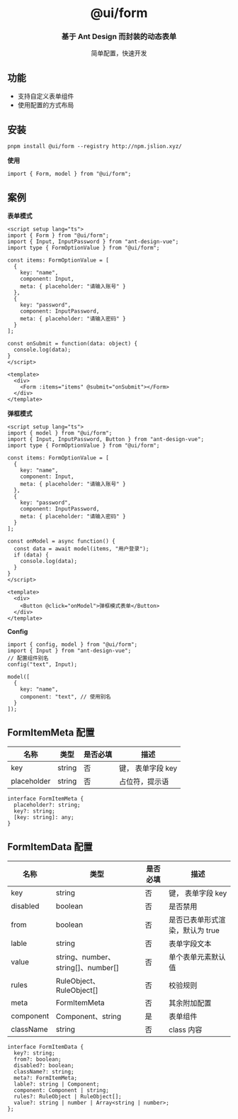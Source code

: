 <h1 align="center">@ui/form</h1>

<div align="center">
  <h3>基于 Ant Design 而封装的动态表单</h3>
  <p>简单配置，快速开发</p>
</div>

## 功能

- 支持自定义表单组件
- 使用配置的方式布局

## 安装

```
pnpm install @ui/form --registry http://npm.jslion.xyz/
```

**使用**

```
import { Form, model } from "@ui/form";
```

## 案例

**表单模式**
```
<script setup lang="ts">
import { Form } from "@ui/form";
import { Input, InputPassword } from "ant-design-vue";
import type { FormOptionValue } from "@ui/form";

const items: FormOptionValue = [
  {
    key: "name",
    component: Input,
    meta: { placeholder: "请输入账号" }
  },
  {
    key: "password",
    component: InputPassword,
    meta: { placeholder: "请输入密码" }
  }
];

const onSubmit = function(data: object) {
  console.log(data);
}
</script>

<template>
  <div>
    <Form :items="items" @submit="onSubmit"></Form>
  </div>
</template>
```

**弹框模式**
```
<script setup lang="ts">
import { model } from "@ui/form";
import { Input, InputPassword, Button } from "ant-design-vue";
import type { FormOptionValue } from "@ui/form";

const items: FormOptionValue = [
  {
    key: "name",
    component: Input,
    meta: { placeholder: "请输入账号" }
  },
  {
    key: "password",
    component: InputPassword,
    meta: { placeholder: "请输入密码" }
  }
];

const onModel = async function() {
  const data = await model(items, "用户登录");
  if (data) {
    console.log(data);
  }
}
</script>

<template>
  <div>
    <Button @click="onModel">弹框模式表单</Button>
  </div>
</template>
```

**Config**
```
import { config, model } from "@ui/form";
import { Input } from "ant-design-vue";
// 配置组件别名
config("text", Input);

model([
  {
    key: "name",
    component: "text", // 使用别名
  }
]);

```

## FormItemMeta 配置
名称 | 类型 | 是否必填 |描述
-- | -- | -- | -- 
key | string | 否 | 键， 表单字段 key
placeholder | string | 否 | 占位符，提示语

```
interface FormItemMeta {
  placeholder?: string;
  key?: string;
  [key: string]: any;
}
```


## FormItemData 配置

名称 | 类型 | 是否必填 |描述
-- | -- | -- | -- 
key | string | 否 | 键， 表单字段 key
disabled | boolean | 否 | 是否禁用
from | boolean | 否 | 是否已表单形式渲染，默认为 true
lable | string | 否 | 表单字段文本
value | string、number、string[]、number[] | 否 | 单个表单元素默认值
rules | RuleObject、 RuleObject[] | 否 | 校验规则
meta | FormItemMeta | 否 | 其余附加配置
component | Component、string | 是 | 表单组件
className | string | 否 | class 内容

```
interface FormItemData {
  key?: string;
  from?: boolean;
  disabled?: boolean;
  className?: string;
  meta?: FormItemMeta;
  lable?: string | Component;
  component: Component | string;
  rules?: RuleObject | RuleObject[];
  value?: string | number | Array<string | number>;
};
```

